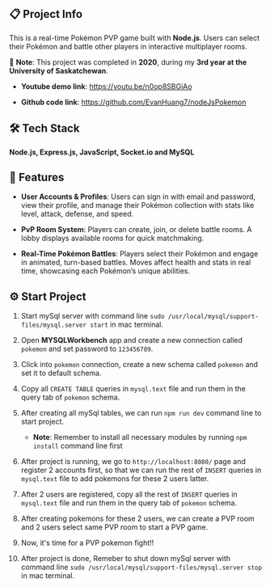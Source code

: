 ## 📋 Project Info

This is a real-time Pokémon PVP game built with **Node.js**. Users can select their Pokémon and battle other players in interactive multiplayer rooms.

📌 **Note**: This project was completed in **2020**, during my **3rd year at the University of Saskatchewan**.

- **Youtube demo link**: https://youtu.be/n0op8SBGiAo

- **Github code link**: https://github.com/EvanHuang7/nodeJsPokemon

## 🛠️ Tech Stack

**Node.js, Express.js, JavaScript, Socket.io and MySQL**

## 🚀 Features

- **User Accounts & Profiles**: Users can sign in with email and password, view their profile, and manage their Pokémon collection with stats like level, attack, defense, and speed.

- **PvP Room System**: Players can create, join, or delete battle rooms. A lobby displays available rooms for quick matchmaking.

- **Real-Time Pokémon Battles**: Players select their Pokémon and engage in animated, turn-based battles. Moves affect health and stats in real time, showcasing each Pokémon’s unique abilities.

## ⚙️ Start Project

1. Start mySql server with command line `sudo /usr/local/mysql/support-files/mysql.server start` in mac terminal.

2. Open **MYSQLWorkbench** app and create a new connection called `pokemon` and set password to `123456789`.

3. Click into `pokemon` connection, create a new schema called `pokemon` and set it to default schema.

4. Copy all `CREATE TABLE` queries in `mysql.text` file and run them in the query tab of `pokemon` schema.

5. After creating all mySql tables, we can run `npm run dev` command line to start project.
    - **Note**: Remember to install all necessary modules by running `npm install` command line first

6. After project is running, we go to `http://localhost:8080/` page and register 2 accounts first, so that we can run the rest of `INSERT` queries in `mysql.text` file to add pokemons for these 2 users latter.

7. After 2 users are registered, copy all the rest of `INSERT` queries in `mysql.text` file and run them in the query tab of `pokemon` schema.

8. After creating pokemons for these 2 users, we can create a PVP room and 2 users select same PVP room to start a PVP game.

9. Now, it's time for a PVP pokemon fight!!

10. After project is done, Remeber to shut down mySql server with command line `sudo /usr/local/mysql/support-files/mysql.server stop` in mac terminal.

